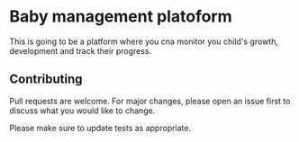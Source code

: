 # Baby management platoform

This is going to be a platform where you cna monitor you child's growth, development and track their progress. 

## Contributing

Pull requests are welcome. For major changes, please open an issue first
to discuss what you would like to change.

Please make sure to update tests as appropriate.